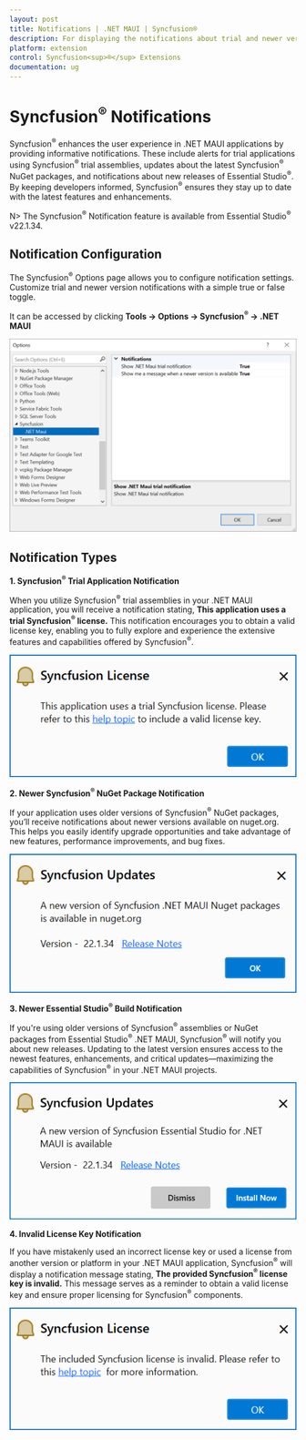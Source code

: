 ```yaml
---
layout: post
title: Notifications | .NET MAUI | Syncfusion®
description: For displaying the notifications about trial and newer version update information for Syncfusion® applications.
platform: extension
control: Syncfusion<sup>®</sup> Extensions
documentation: ug
---
```


# Syncfusion<sup>®</sup> Notifications

Syncfusion<sup>®</sup> enhances the user experience in .NET MAUI applications by providing informative notifications. These include alerts for trial applications using Syncfusion<sup>®</sup> trial assemblies, updates about the latest Syncfusion<sup>®</sup> NuGet packages, and notifications about new releases of Essential Studio<sup>®</sup>. By keeping developers informed, Syncfusion<sup>®</sup> ensures they stay up to date with the latest features and enhancements.

N> The Syncfusion<sup>®</sup> Notification feature is available from Essential Studio<sup>®</sup> v22.1.34.

## Notification Configuration

The Syncfusion<sup>®</sup> Options page allows you to configure notification settings. Customize trial and newer version notifications with a simple true or false toggle.

It can be accessed by clicking **Tools -> Options -> Syncfusion<sup>®</sup> -> .NET MAUI**

   ![Option Page](images/maui_optionPage.png)

## Notification Types

**1. Syncfusion<sup>®</sup> Trial Application Notification**

When you utilize Syncfusion<sup>®</sup> trial assemblies in your .NET MAUI application, you will receive a notification stating, **This application uses a trial Syncfusion<sup>®</sup> license.** This notification encourages you to obtain a valid license key, enabling you to fully explore and experience the extensive features and capabilities offered by Syncfusion<sup>®</sup>.

   ![Trial Notification](images/maui_trial.png)

**2. Newer Syncfusion<sup>®</sup> NuGet Package Notification**

If your application uses older versions of Syncfusion<sup>®</sup> NuGet packages, you’ll receive notifications about newer versions available on nuget.org. This helps you easily identify upgrade opportunities and take advantage of new features, performance improvements, and bug fixes.

   ![NuGet Notification](images/maui_nuget.png)

**3. Newer Essential Studio<sup>®</sup> Build Notification**

If you're using older versions of Syncfusion<sup>®</sup> assemblies or NuGet packages from Essential Studio<sup>®</sup> .NET MAUI, Syncfusion<sup>®</sup> will notify you about new releases. Updating to the latest version ensures access to the newest features, enhancements, and critical updates—maximizing the capabilities of Syncfusion<sup>®</sup> in your .NET MAUI projects.

   ![Build Notification](images/maui_build.png)

**4. Invalid License Key Notification**

If you have mistakenly used an incorrect license key or used a license from another version or platform in your .NET MAUI application, Syncfusion<sup>®</sup> will display a notification message stating, **The provided Syncfusion<sup>®</sup> license key is invalid.** This message serves as a reminder to obtain a valid license key and ensure proper licensing for Syncfusion<sup>®</sup> components.

   ![Invalid Notification](images/maui_invalid.png)

  


